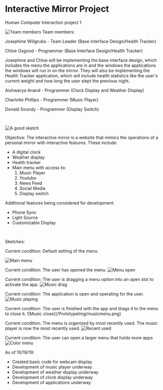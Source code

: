 # Interactive Mirror Project
Human Computer Interaction project 1

![Team members](p1.group12.png)
Team members:

Josephine Willgrubs - Team Leader (Base Interface Design/Health Tracker)

Chloe Osgood - Programmer (Base Interface Design/Health Tracker)

Josephine and Chloe will be implementing the base interface design, which includes the menu the applications are in and the windows the applications the windows will run in on the mirror. They will also be implementing the Health Tracker application, which will include health statistics like the user's current weight and how long the user slept the previous night.

Aishwarya Anand - Programmer (Clock Display and Weather Display)

Charlotte Phillips - Programmer (Music Player)

Donald Soundy - Programmer (Display Switch)

<br>

![A good sketch](/PrototypeImg/maincolo.png)

Objective:
The interactive mirror is a website that mimics the operations of a personal mirror with interactive features. These include:

- A digital clock
- Weather display
- Health tracker
- Main menu with access to:
    1. Music Player
    2. Youtube
    3. News Feed
    4. Social Media
    5. Display switch
    
Additional features being considered for development:
- Phone Sync
- Light Source
- Customizable Display</p>

<br>

Sketches:

Current condition: Default setting of the menu.

![Main menu](/PrototypeImg/menuclose.png)

Current condition: The user has opened the menu.
![Menu open](/PrototypeImg/menuopen.png)

Current condition: The user is dragging a menu option into an open slot to activate the app.
![Music drag](/PrototypeImg/musicdrag.png)

Current condition: The application is open and operating for the user.
![Music playing](/PrototypeImg/musicopen.png)

Current condition: The user is finished with the app and drags it to the menu to close it.
![Music close]{/PrototypeImg/musicmenu.png)

Current condition: The menu is organized by most recently used. The music player is now the most recently used.
![Recent used](/PrototypeImg/mostrecentmusic.png)

Current condition: The user can open a larger menu that holds more apps
![Color menu](/PrototypeImg/largemenu.png)





As of 10/19/19:
 - Created basic code for webcam display
 - Development of music player underway
 - Development of weather display underway
 - Development of clock display underway
 - Development of applications underway
